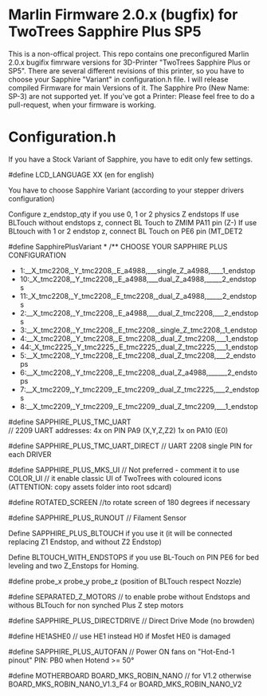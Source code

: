 # Marlin Firmware 2.0.x (bugfix) for TwoTrees Sapphire Plus SP5 

This is a non-offical project. 
This repo contains one preconfigured Marlin 2.0.x bugifix fimrware versions for 3D-Printer "TwoTrees Sapphire Plus or SP5".
There are several different revisions of this printer, so you have to choose your Sapphire "Variant" in configuration.h file. 
I will release compiled Firmware for main Versions of it.
The Sapphire Pro (New Name: SP-3) are not supported yet. 
If you've got a Printer: Please feel free to do a pull-request, when your firmware is working.


# Configuration.h

If you have a Stock Variant of Sapphire, you have to edit only few settings.

#define LCD_LANGUAGE XX  (en for english)

You have to choose Sapphire Variant (according to your stepper drivers configuration)

Configure z_endstop_qty if you use 0, 1 or 2 physics Z endstops
If use BLTouch without endstops z, connect BL Touch to ZMIM PA11 pin (Z-)
If use BLtouch with 1 or 2 endstop z, connect BL Touch on PE6 pin (MT_DET2

#define SapphirePlusVariant *
/** CHOOSE YOUR SAPPHIRE PLUS CONFIGURATION
* 1:__X_tmc2208,_Y_tmc2208,_E_a4988,___single_Z_a4988,____1_endstop
* 10:_X_tmc2208,_Y_tmc2208,_E_a4988,___dual_Z_a4988,_____2_endstops
* 11:_X_tmc2208,_Y_tmc2208,_E_tmc2208,_dual_Z_a4988,_____2_endstops
* 2:__X_tmc2208,_Y_tmc2208,_E_a4988,___dual_Z_tmc2208,___2_endstops
* 3:__X_tmc2208,_Y_tmc2208,_E_tmc2208,_single_Z_tmc2208,_1_endstop
* 4:__X_tmc2208,_Y_tmc2208,_E_tmc2208,_dual_Z_tmc2208,___1_endstop
* 44:_X_tmc2225,_Y_tmc2225,_E_tmc2225,_dual_Z_tmc2225,___1_endstop
* 5:__X_tmc2208,_Y_tmc2208,_E_tmc2208,_dual_Z_tmc2208,___2_endstops
* 6:__X_tmc2208,_Y_tmc2208,_E_tmc2208,_dual_Z_a4988,______2_endstops
* 7:__X_tmc2209,_Y_tmc2209,_E_tmc2209,_dual_Z_tmc2225,___2_endstops
* 8:__X_tmc2209,_Y_tmc2209,_E_tmc2209,_dual_Z_tmc2209,___1_endstop

 
#define SAPPHIRE_PLUS_TMC_UART           
// 2209 UART addresses: 4x on PIN PA9 (X,Y,Z,Z2) 1x on PA10 (E0)

#define SAPPHIRE_PLUS_TMC_UART_DIRECT
// UART 2208 single PIN for each DRIVER

#define SAPPHIRE_PLUS_MKS_UI  // Not preferred - comment it to use COLOR_UI
// it enable classic UI of TwoTrees with coloured icons (ATTENTION: copy assets folder into root sdcard)

#define ROTATED_SCREEN
//to rotate screen of 180 degrees if necessary

#define SAPPHIRE_PLUS_RUNOUT    // Filament Sensor

Define SAPPHIRE_PLUS_BLTOUCH
if you use it (it will be connected replacing Z1 Endstop, and without Z2 Endstop)

Define BLTOUCH_WITH_ENDSTOPS
if you use BL-Touch on PIN PE6 for bed leveling and two Z_Enstops for Homing.

#define probe_x probe_y probe_z (position of BLTouch respect Nozzle)
 
#define SEPARATED_Z_MOTORS // to enable probe without Endstops and withous BLTouch for non synched Plus Z step motors

#define SAPPHIRE_PLUS_DIRECTDRIVE         // Direct Drive Mode (no browden)

#define HE1ASHE0 // use HE1 instead H0 if Mosfet HE0 is damaged

#define SAPPHIRE_PLUS_AUTOFAN           // Power ON fans on "Hot-End-1 pinout" PIN: PB0 when Hotend >= 50°

#define MOTHERBOARD BOARD_MKS_ROBIN_NANO // for V1.2
otherwise BOARD_MKS_ROBIN_NANO_V1.3_F4 or BOARD_MKS_ROBIN_NANO_V2


